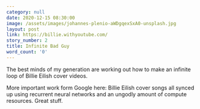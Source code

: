 ```yaml
---
category: null
date: 2020-12-15 08:30:00
image: /assets/images/johannes-plenio-aWDgqexSxA0-unsplash.jpg
layout: post
link: https://billie.withyoutube.com/
story_number: 2
title: Infinite Bad Guy
word_count: '0'
---
```


The best minds of my generation are working out how to make an infinite loop of Billie Eilish cover videos.

More important work form Google here: Billie Eilish cover songs all synced up using recurrent neural networks and an ungodly amount of compute resources. Great stuff.